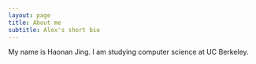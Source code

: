 ```yaml
---
layout: page
title: About me
subtitle: Alex's short bio
---
```


My name is Haonan Jing. I am studying computer science at UC Berkeley.

